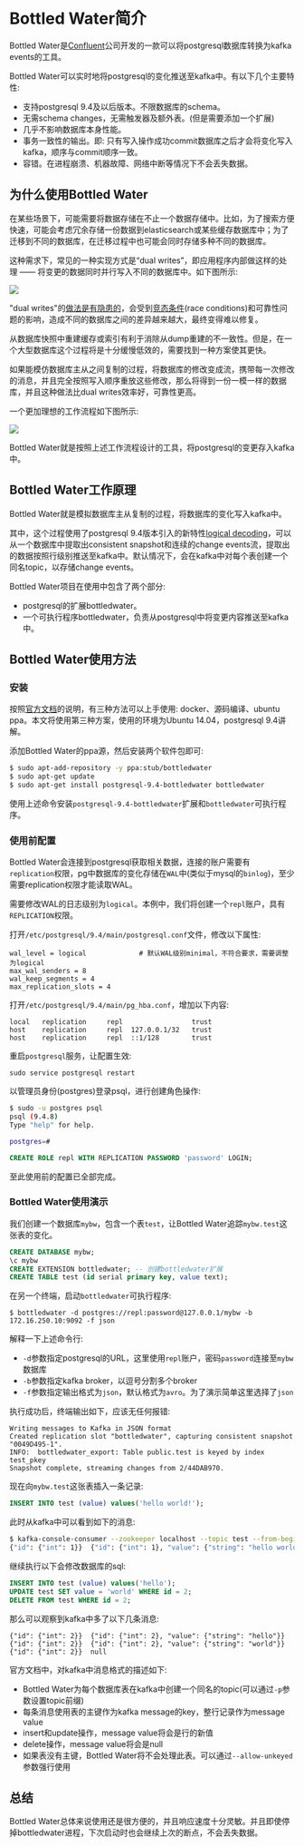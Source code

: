 # Bottled Water简介
Bottled Water是[Confluent](http://www.confluent.io/)公司开发的一款可以将postgresql数据库转换为kafka events的工具。

Bottled Water可以实时地将postgresql的变化推送至kafka中。有以下几个主要特性:

- 支持postgresql 9.4及以后版本。不限数据库的schema。
- 无需schema changes，无需触发器及额外表。(但是需要添加一个扩展)
- 几乎不影响数据库本身性能。
- 事务一致性的输出。即: 只有写入操作成功commit数据库之后才会将变化写入kafka，顺序与commit顺序一致。
- 容错。在进程崩溃、机器故障、网络中断等情况下不会丢失数据。

## 为什么使用Bottled Water
在某些场景下，可能需要将数据存储在不止一个数据存储中。比如，为了搜索方便快速，可能会考虑冗余存储一份数据到elasticsearch或某些缓存数据库中；为了迁移到不同的数据库，在迁移过程中也可能会同时存储多种不同的数据库。

这种需求下，常见的一种实现方式是“dual writes”，即应用程序内部做这样的处理 —— 将变更的数据同时并行写入不同的数据库中。如下图所示:

![](http://cdn2.hubspot.net/hub/540072/file-3062873213-png/blog-files/slide-37-4-3.png)

"dual writes"的[做法是有隐患的](http://martin.kleppmann.com/2014/10/28/staying-agile-at-span.html)，会受到[竞态条件](http://baike.baidu.com/view/6952316.htm)(race conditions)和可靠性问题的影响，造成不同的数据库之间的差异越来越大，最终变得难以修复。

从数据库快照中重建缓存或索引有利于消除从dump重建的不一致性。但是，在一个大型数据库这个过程将是十分缓慢低效的，需要找到一种方案使其更快。

如果能模仿数据库主从之间复制的过程，将数据库的修改变成流，携带每一次修改的消息，并且完全按照写入顺序重放这些修改，那么将得到一份一模一样的数据库，并且这种做法比dual writes效率好，可靠性更高。

一个更加理想的工作流程如下图所示:

![](http://cdn2.hubspot.net/hub/540072/file-3062873223-png/blog-files/slide-42b-4-3.png)

Bottled Water就是按照上述工作流程设计的工具，将postgresql的变更存入kafka中。

## Bottled Water工作原理
Bottled Water就是模拟数据库主从复制的过程，将数据库的变化写入kafka中。

其中，这个过程使用了postgresql 9.4版本引入的新特性[logical decoding](https://www.postgresql.org/docs/9.5/static/logicaldecoding.html)，可以从一个数据库中提取出consistent snapshot和连续的change events流，提取出的数据按照行级别推送至kafka中。默认情况下，会在kafka中对每个表创建一个同名topic，以存储change events。

Bottled Water项目在使用中包含了两个部分:
- postgresql的扩展bottledwater。
- 一个可执行程序bottledwater，负责从postgresql中将变更内容推送至kafka中。

## Bottled Water使用方法

### 安装
按照[官方文档](https://github.com/confluentinc/bottledwater-pg/blob/master/README.md#quickstart)的说明，有三种方法可以上手使用: docker、源码编译、ubuntu ppa。本文将使用第三种方案，使用的环境为Ubuntu 14.04，postgresql 9.4讲解。

添加Bottled Water的ppa源，然后安装两个软件包即可:

```bash
$ sudo apt-add-repository -y ppa:stub/bottledwater
$ sudo apt-get update
$ sudo apt-get install postgresql-9.4-bottledwater bottledwater
```

使用上述命令安装`postgresql-9.4-bottledwater`扩展和`bottledwater`可执行程序。

### 使用前配置
Bottled Water会连接到postgresql获取相关数据，连接的账户需要有`replication`权限，pg中数据库的变化存储在`WAL`中(类似于mysql的`binlog`)，至少需要replication权限才能读取WAL。

需要修改WAL的日志级别为`logical`。本例中，我们将创建一个`repl`账户，具有`REPLICATION`权限。

打开`/etc/postgresql/9.4/main/postgresql.conf`文件，修改以下属性:

```
wal_level = logical             # 默认WAL级别minimal，不符合要求，需要调整为logical
max_wal_senders = 8
wal_keep_segments = 4
max_replication_slots = 4
```

打开`/etc/postgresql/9.4/main/pg_hba.conf`，增加以下内容:

```
local   replication     repl                 trust
host    replication     repl  127.0.0.1/32   trust
host    replication     repl  ::1/128        trust
```

重启`postgresql`服务，让配置生效:

    sudo service postgresql restart

以管理员身份(postgres)登录psql，进行创建角色操作:

```bash
$ sudo -u postgres psql
psql (9.4.8)
Type "help" for help.

postgres=#
```

```sql
CREATE ROLE repl WITH REPLICATION PASSWORD 'password' LOGIN;
```

至此使用前的配置已全部完成。

### Bottled Water使用演示
我们创建一个数据库`mybw`，包含一个表`test`，让Bottled Water追踪`mybw.test`这张表的变化。

```sql
CREATE DATABASE mybw;
\c mybw
CREATE EXTENSION bottledwater; -- 创建bottledwater扩展
CREATE TABLE test (id serial primary key, value text);
```

在另一个终端，启动`bottledwater`可执行程序:

    $ bottledwater -d postgres://repl:password@127.0.0.1/mybw -b 172.16.250.10:9092 -f json

解释一下上述命令行:

- `-d`参数指定postgresql的URL，这里使用`repl`账户，密码`password`连接至`mybw`数据库
- `-b`参数指定kafka broker，以逗号分割多个broker
- `-f`参数指定输出格式为`json`，默认格式为`avro`。为了演示简单这里选择了`json`

执行成功后，终端输出如下，应该无任何报错:

```
Writing messages to Kafka in JSON format
Created replication slot "bottledwater", capturing consistent snapshot "0049D495-1".
INFO:  bottledwater_export: Table public.test is keyed by index test_pkey
Snapshot complete, streaming changes from 2/44DAB970.
```

现在向`mybw.test`这张表插入一条记录:

```sql
INSERT INTO test (value) values('hello world!');
```

此时从kafka中可以看到如下的消息:

```bash
$ kafka-console-consumer --zookeeper localhost --topic test --from-beginning --property print.key=true
{"id": {"int": 1}}	{"id": {"int": 1}, "value": {"string": "hello world!"}}
```

继续执行以下会修改数据库的sql:

```sql
INSERT INTO test (value) values('hello');
UPDATE test SET value = 'world' WHERE id = 2;
DELETE FROM test WHERE id = 2;
```

那么可以观察到kafka中多了以下几条消息:

```
{"id": {"int": 2}}	{"id": {"int": 2}, "value": {"string": "hello"}}
{"id": {"int": 2}}	{"id": {"int": 2}, "value": {"string": "world"}}
{"id": {"int": 2}}	null
```

官方文档中，对kafka中消息格式的描述如下:

- Bottled Water为每个数据库表在kafka中创建一个同名的topic(可以通过`-p`参数设置topic前缀)
- 每条消息使用表的主键作为kafka message的key，整行记录作为message value
- insert和update操作，message value将会是行的新值
- delete操作，message value将会是null
- 如果表没有主键，Bottled Water将不会处理此表。可以通过`--allow-unkeyed`参数强行使用

## 总结
Bottled Water总体来说使用还是很方便的，并且响应速度十分灵敏。并且即使停掉bottledwater进程，下次启动时也会继续上次的断点，不会丢失数据。
